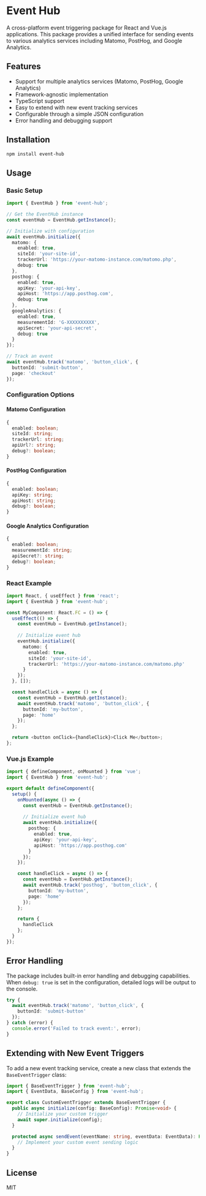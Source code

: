 # Event Hub

A cross-platform event triggering package for React and Vue.js applications. This package provides a unified interface for sending events to various analytics services including Matomo, PostHog, and Google Analytics.

## Features

- Support for multiple analytics services (Matomo, PostHog, Google Analytics)
- Framework-agnostic implementation
- TypeScript support
- Easy to extend with new event tracking services
- Configurable through a simple JSON configuration
- Error handling and debugging support

## Installation

```bash
npm install event-hub
```

## Usage

### Basic Setup

```typescript
import { EventHub } from 'event-hub';

// Get the EventHub instance
const eventHub = EventHub.getInstance();

// Initialize with configuration
await eventHub.initialize({
  matomo: {
    enabled: true,
    siteId: 'your-site-id',
    trackerUrl: 'https://your-matomo-instance.com/matomo.php',
    debug: true
  },
  posthog: {
    enabled: true,
    apiKey: 'your-api-key',
    apiHost: 'https://app.posthog.com',
    debug: true
  },
  googleAnalytics: {
    enabled: true,
    measurementId: 'G-XXXXXXXXXX',
    apiSecret: 'your-api-secret',
    debug: true
  }
});

// Track an event
await eventHub.track('matomo', 'button_click', {
  buttonId: 'submit-button',
  page: 'checkout'
});
```

### Configuration Options

#### Matomo Configuration
```typescript
{
  enabled: boolean;
  siteId: string;
  trackerUrl: string;
  apiUrl?: string;
  debug?: boolean;
}
```

#### PostHog Configuration
```typescript
{
  enabled: boolean;
  apiKey: string;
  apiHost: string;
  debug?: boolean;
}
```

#### Google Analytics Configuration
```typescript
{
  enabled: boolean;
  measurementId: string;
  apiSecret?: string;
  debug?: boolean;
}
```

### React Example

```typescript
import React, { useEffect } from 'react';
import { EventHub } from 'event-hub';

const MyComponent: React.FC = () => {
  useEffect(() => {
    const eventHub = EventHub.getInstance();
    
    // Initialize event hub
    eventHub.initialize({
      matomo: {
        enabled: true,
        siteId: 'your-site-id',
        trackerUrl: 'https://your-matomo-instance.com/matomo.php'
      }
    });
  }, []);

  const handleClick = async () => {
    const eventHub = EventHub.getInstance();
    await eventHub.track('matomo', 'button_click', {
      buttonId: 'my-button',
      page: 'home'
    });
  };

  return <button onClick={handleClick}>Click Me</button>;
};
```

### Vue.js Example

```typescript
import { defineComponent, onMounted } from 'vue';
import { EventHub } from 'event-hub';

export default defineComponent({
  setup() {
    onMounted(async () => {
      const eventHub = EventHub.getInstance();
      
      // Initialize event hub
      await eventHub.initialize({
        posthog: {
          enabled: true,
          apiKey: 'your-api-key',
          apiHost: 'https://app.posthog.com'
        }
      });
    });

    const handleClick = async () => {
      const eventHub = EventHub.getInstance();
      await eventHub.track('posthog', 'button_click', {
        buttonId: 'my-button',
        page: 'home'
      });
    };

    return {
      handleClick
    };
  }
});
```

## Error Handling

The package includes built-in error handling and debugging capabilities. When `debug: true` is set in the configuration, detailed logs will be output to the console.

```typescript
try {
  await eventHub.track('matomo', 'button_click', {
    buttonId: 'submit-button'
  });
} catch (error) {
  console.error('Failed to track event:', error);
}
```

## Extending with New Event Triggers

To add a new event tracking service, create a new class that extends the `BaseEventTrigger` class:

```typescript
import { BaseEventTrigger } from 'event-hub';
import { EventData, BaseConfig } from 'event-hub';

export class CustomEventTrigger extends BaseEventTrigger {
  public async initialize(config: BaseConfig): Promise<void> {
    // Initialize your custom trigger
    await super.initialize(config);
  }

  protected async sendEvent(eventName: string, eventData: EventData): Promise<void> {
    // Implement your custom event sending logic
  }
}
```

## License

MIT 